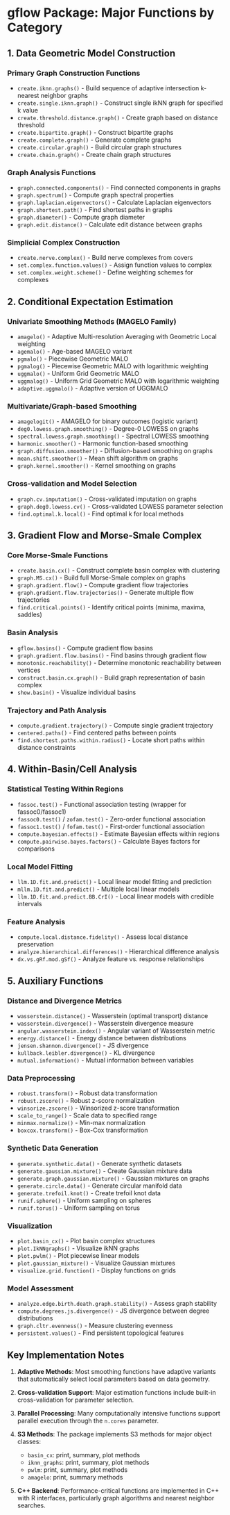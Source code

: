 # gflow Package: Major Functions by Category

## 1. Data Geometric Model Construction

### Primary Graph Construction Functions
- `create.iknn.graphs()` - Build sequence of adaptive intersection k-nearest neighbor graphs
- `create.single.iknn.graph()` - Construct single ikNN graph for specified k value
- `create.threshold.distance.graph()` - Create graph based on distance threshold
- `create.bipartite.graph()` - Construct bipartite graphs
- `create.complete.graph()` - Generate complete graphs
- `create.circular.graph()` - Build circular graph structures
- `create.chain.graph()` - Create chain graph structures

### Graph Analysis Functions
- `graph.connected.components()` - Find connected components in graphs
- `graph.spectrum()` - Compute graph spectral properties
- `graph.laplacian.eigenvectors()` - Calculate Laplacian eigenvectors
- `graph.shortest.path()` - Find shortest paths in graphs
- `graph.diameter()` - Compute graph diameter
- `graph.edit.distance()` - Calculate edit distance between graphs

### Simplicial Complex Construction
- `create.nerve.complex()` - Build nerve complexes from covers
- `set.complex.function.values()` - Assign function values to complex
- `set.complex.weight.scheme()` - Define weighting schemes for complexes

## 2. Conditional Expectation Estimation

### Univariate Smoothing Methods (MAGELO Family)
- `amagelo()` - Adaptive Multi-resolution Averaging with Geometric Local weighting
- `agemalo()` - Age-based MAGELO variant
- `pgmalo()` - Piecewise Geometric MALO
- `pgmalog()` - Piecewise Geometric MALO with logarithmic weighting
- `uggmalo()` - Uniform Grid Geometric MALO
- `uggmalog()` - Uniform Grid Geometric MALO with logarithmic weighting
- `adaptive.uggmalo()` - Adaptive version of UGGMALO

### Multivariate/Graph-based Smoothing
- `amagelogit()` - AMAGELO for binary outcomes (logistic variant)
- `deg0.lowess.graph.smoothing()` - Degree-0 LOWESS on graphs
- `spectral.lowess.graph.smoothing()` - Spectral LOWESS smoothing
- `harmonic.smoother()` - Harmonic function-based smoothing
- `graph.diffusion.smoother()` - Diffusion-based smoothing on graphs
- `mean.shift.smoother()` - Mean shift algorithm on graphs
- `graph.kernel.smoother()` - Kernel smoothing on graphs

### Cross-validation and Model Selection
- `graph.cv.imputation()` - Cross-validated imputation on graphs
- `graph.deg0.lowess.cv()` - Cross-validated LOWESS parameter selection
- `find.optimal.k.local()` - Find optimal k for local methods

## 3. Gradient Flow and Morse-Smale Complex

### Core Morse-Smale Functions
- `create.basin.cx()` - Construct complete basin complex with clustering
- `graph.MS.cx()` - Build full Morse-Smale complex on graphs
- `graph.gradient.flow()` - Compute gradient flow trajectories
- `graph.gradient.flow.trajectories()` - Generate multiple flow trajectories
- `find.critical.points()` - Identify critical points (minima, maxima, saddles)

### Basin Analysis
- `gflow.basins()` - Compute gradient flow basins
- `graph.gradient.flow.basins()` - Find basins through gradient flow
- `monotonic.reachability()` - Determine monotonic reachability between vertices
- `construct.basin.cx.graph()` - Build graph representation of basin complex
- `show.basin()` - Visualize individual basins

### Trajectory and Path Analysis
- `compute.gradient.trajectory()` - Compute single gradient trajectory
- `centered.paths()` - Find centered paths between points
- `find.shortest.paths.within.radius()` - Locate short paths within distance constraints

## 4. Within-Basin/Cell Analysis

### Statistical Testing Within Regions
- `fassoc.test()` - Functional association testing (wrapper for fassoc0/fassoc1)
- `fassoc0.test()` / `zofam.test()` - Zero-order functional association
- `fassoc1.test()` / `fofam.test()` - First-order functional association
- `compute.bayesian.effects()` - Estimate Bayesian effects within regions
- `compute.pairwise.bayes.factors()` - Calculate Bayes factors for comparisons

### Local Model Fitting
- `llm.1D.fit.and.predict()` - Local linear model fitting and prediction
- `mllm.1D.fit.and.predict()` - Multiple local linear models
- `llm.1D.fit.and.predict.BB.CrI()` - Local linear models with credible intervals

### Feature Analysis
- `compute.local.distance.fidelity()` - Assess local distance preservation
- `analyze.hierarchical.differences()` - Hierarchical difference analysis
- `dx.vs.gRf.mod.gSf()` - Analyze feature vs. response relationships

## 5. Auxiliary Functions

### Distance and Divergence Metrics
- `wasserstein.distance()` - Wasserstein (optimal transport) distance
- `wasserstein.divergence()` - Wasserstein divergence measure
- `angular.wasserstein.index()` - Angular variant of Wasserstein metric
- `energy.distance()` - Energy distance between distributions
- `jensen.shannon.divergence()` - JS divergence
- `kullback.leibler.divergence()` - KL divergence
- `mutual.information()` - Mutual information between variables

### Data Preprocessing
- `robust.transform()` - Robust data transformation
- `robust.zscore()` - Robust z-score normalization
- `winsorize.zscore()` - Winsorized z-score transformation
- `scale_to_range()` - Scale data to specified range
- `minmax.normalize()` - Min-max normalization
- `boxcox.transform()` - Box-Cox transformation

### Synthetic Data Generation
- `generate.synthetic.data()` - Generate synthetic datasets
- `generate.gaussian.mixture()` - Create Gaussian mixture data
- `generate.graph.gaussian.mixture()` - Gaussian mixtures on graphs
- `generate.circle.data()` - Generate circular manifold data
- `generate.trefoil.knot()` - Create trefoil knot data
- `runif.sphere()` - Uniform sampling on spheres
- `runif.torus()` - Uniform sampling on torus

### Visualization
- `plot.basin_cx()` - Plot basin complex structures
- `plot.IkNNgraphs()` - Visualize ikNN graphs
- `plot.pwlm()` - Plot piecewise linear models
- `plot.gaussian_mixture()` - Visualize Gaussian mixtures
- `visualize.grid.function()` - Display functions on grids

### Model Assessment
- `analyze.edge.birth.death.graph.stability()` - Assess graph stability
- `compute.degrees.js.divergence()` - JS divergence between degree distributions
- `graph.cltr.evenness()` - Measure clustering evenness
- `persistent.values()` - Find persistent topological features

## Key Implementation Notes

1. **Adaptive Methods**: Most smoothing functions have adaptive variants that automatically select local parameters based on data geometry.

2. **Cross-validation Support**: Major estimation functions include built-in cross-validation for parameter selection.

3. **Parallel Processing**: Many computationally intensive functions support parallel execution through the `n.cores` parameter.

4. **S3 Methods**: The package implements S3 methods for major object classes:
   - `basin_cx`: print, summary, plot methods
   - `iknn_graphs`: print, summary, plot methods
   - `pwlm`: print, summary, plot methods
   - `amagelo`: print, summary methods

5. **C++ Backend**: Performance-critical functions are implemented in C++ with R interfaces, particularly graph algorithms and nearest neighbor searches.